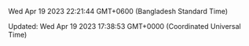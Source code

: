Wed Apr 19 2023 22:21:44 GMT+0600 (Bangladesh Standard Time)

Updated: Wed Apr 19 2023 17:38:53 GMT+0000 (Coordinated Universal Time)
